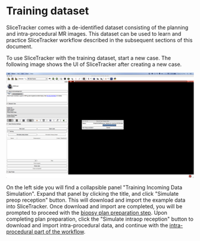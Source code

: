# Training dataset

SliceTracker comes with a de-identified dataset consisting of the planning and intra-procedural MR images. This dataset can be used to learn and practice SliceTracker workflow described in the subsequent sections of this document.

To use SliceTracker with the training dataset, start a new case. The following image shows the UI of SliceTracker after creating a new case.

![](../images/newCase.png)

On the left side you will find a collapsible panel "Training Incoming Data Simulation". Expand that panel by clicking the title, and click "Simulate preop reception" button. This will download and import the example data into SliceTracker. Once download and import are completed, you will be prompted to proceed with the [biopsy plan preparation step](https://fedorov.gitbooks.io/slicetracker/content/docs/user_guide/bx_planning.html). Upon completing plan preparation, click the "Simulate intraop reception" button to download and import intra-procedural data, and continue with the [intra-procedural part of the workflow](https://fedorov.gitbooks.io/slicetracker/content/docs/user_guide/bx_tracking.html).

